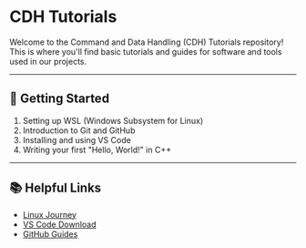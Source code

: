 # CDH Tutorials

Welcome to the Command and Data Handling (CDH) Tutorials repository!  
This is where you'll find basic tutorials and guides for software and tools used in our projects.

---

## 🚀 Getting Started
1. Setting up WSL (Windows Subsystem for Linux)
2. Introduction to Git and GitHub
3. Installing and using VS Code
4. Writing your first "Hello, World!" in C++

---

## 📚 Helpful Links
- [Linux Journey](https://linuxjourney.com)
- [VS Code Download](https://code.visualstudio.com)
- [GitHub Guides](https://guides.github.com)

